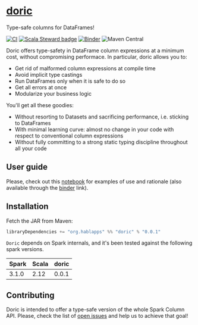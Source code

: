 # [doric](https://en.wikipedia.org/wiki/Doric_order)

Type-safe columns for DataFrames!

[![CI](https://github.com/hablapps/doric/actions/workflows/ci.yml/badge.svg)](https://github.com/hablapps/doric/actions/workflows/ci.yml)
[![Scala Steward badge](https://img.shields.io/badge/Scala_Steward-helping-blue.svg?style=flat&logo=data:image/png;base64,iVBORw0KGgoAAAANSUhEUgAAAA4AAAAQCAMAAAARSr4IAAAAVFBMVEUAAACHjojlOy5NWlrKzcYRKjGFjIbp293YycuLa3pYY2LSqql4f3pCUFTgSjNodYRmcXUsPD/NTTbjRS+2jomhgnzNc223cGvZS0HaSD0XLjbaSjElhIr+AAAAAXRSTlMAQObYZgAAAHlJREFUCNdNyosOwyAIhWHAQS1Vt7a77/3fcxxdmv0xwmckutAR1nkm4ggbyEcg/wWmlGLDAA3oL50xi6fk5ffZ3E2E3QfZDCcCN2YtbEWZt+Drc6u6rlqv7Uk0LdKqqr5rk2UCRXOk0vmQKGfc94nOJyQjouF9H/wCc9gECEYfONoAAAAASUVORK5CYII=)](https://scala-steward.org)
[![Binder](https://mybinder.org/badge_logo.svg)](https://mybinder.org/v2/gh/hablapps/doric/main?filepath=notebooks)
![Maven Central](https://img.shields.io/maven-central/v/org.hablapps/doric_2.12)

Doric offers type-safety in DataFrame column expressions at a minimum
cost, without compromising performace. In particular, doric allows you
to:

* Get rid of malformed column expressions at compile time
* Avoid implicit type castings
* Run DataFrames only when it is safe to do so
* Get all errors at once
* Modularize your business logic

You'll get all these goodies: 

* Without resorting to Datasets and sacrificing performance, i.e. sticking to DataFrames
* With minimal learning curve: almost no change in your code with respect to conventional column expressions
* Without fully committing to a strong static typing discipline throughout all your code

## User guide

Please, check out this [notebook](notebooks/README.ipynb) for examples
of use and rationale (also available through the
[binder](https://mybinder.org/v2/gh/hablapps/doric/HEAD?filepath=notebooks/README.ipynb)
link).

## Installation

Fetch the JAR from Maven:

```scala
libraryDependencies += "org.hablapps" %% "doric" % "0.0.1"
```

`Doric` depends on Spark internals, and it's been tested against the
following spark versions.

| Spark | Scala | doric  |
|-------|-------|-------|
| 3.1.0 | 2.12  | 0.0.1 |


## Contributing 

Doric is intended to offer a type-safe version of the whole Spark
Column API. Please, check the list of [open
issues](https://github.com/hablapps/doric/issues) and help us to
achieve that goal!
